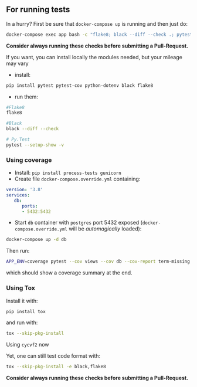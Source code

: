 ## For running tests
In a hurry? First be sure that `docker-compose up` is running and then just do:
```bash
docker-compose exec app bash -c "flake8; black --diff --check .; pytest"
```

**Consider always running these checks before submitting a Pull-Request.**

If you want, you can install locally the modules needed, but your mileage may vary

- install:

```bash
pip install pytest pytest-cov python-dotenv black flake8
```

- run them:
```bash
#Flake8
flake8

#Black
black --diff --check

# Py.Test
pytest --setup-show -v
```

### Using coverage
- Install: `pip install process-tests gunicorn`
- Create file `docker-compose.override.yml` containing:
```yaml
version: '3.8'
services:
   db:
      ports:
      - 5432:5432
```
- Start `db` container with `postgres` port 5432 exposed (`docker-compose.override.yml` will be _automagically_ loaded):
```bash
docker-compose up -d db
```
Then run:
```bash
APP_ENV=coverage pytest --cov views --cov db --cov-report term-missing:skip-covered -sv
```
which should show a coverage summary at the end.
### Using Tox
Install it with:
```bash
pip install tox
```
and run with:
```bash
tox --skip-pkg-install
```

Using `cycvf2` now

Yet, one can still test code format with:
```bash
tox --skip-pkg-install -e black,flake8
```
**Consider always running these checks before submitting a Pull-Request.**

